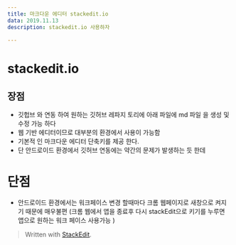 ```yaml
---
title: 마크다운 에디터 stackedit.io
data: 2019.11.13
description: stackedit.io 사용하자

---
```

# stackedit.io
 
 ## 장점 

 - 깃헙브 와 연동 하여 원하는 깃허브 레파지 토리에 아래 파일에  md 파일 을 생성 및 수정 가능 하다 
 - 웹 기반 에디터이므로 대부분의 환경에서 사용이 가능함
 -  기본적 인 마크다운 에디터 단축키를 제공 한다.
 -  단 안드로이드 환경에서 깃허브 연동에는 약간의 문제가 발생하는 듯 한데
# 단점
- 안드로이드 환경에서는 워크페이스 변경 할때마다 크롬 웹페이지로 새창으로 켜지기 때문에 매우불편 (크롬 웹에서 앱을 종료후 다시 stackEdit으로 키기를 누루면 앱으로 원하는 워크 페이스 사용가능 ) 


> Written with [StackEdit](https://stackedit.io/).
<!--stackedit_data:
eyJoaXN0b3J5IjpbMjA0MzAzODU2M119
-->